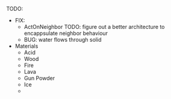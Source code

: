TODO:
- FIX:
    - ActOnNeighbor
        TODO: figure out a better architecture to encappsulate neighbor behaviour
    - BUG: water flows through solid
- Materials
    - Acid
    - Wood
    - Fire
    - Lava
    - Gun Powder
    - Ice
    - 
 